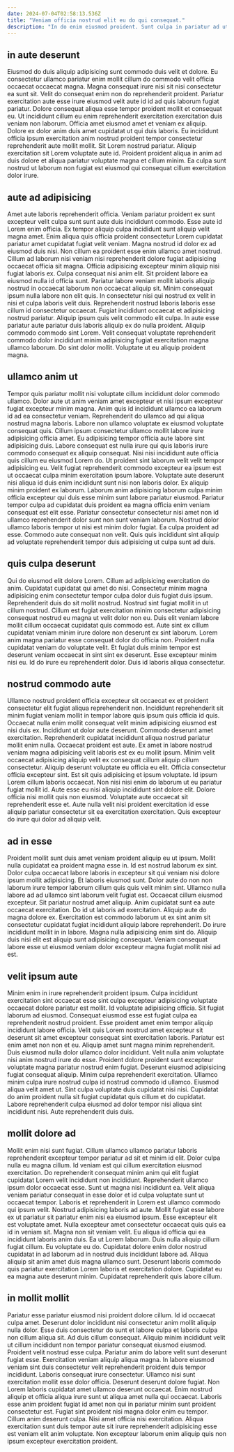 ```yaml
---
date: 2024-07-04T02:58:13.536Z
title: "Veniam officia nostrud elit eu do qui consequat."
description: "In do enim eiusmod proident. Sunt culpa in pariatur ad ut voluptate commodo aliqua exercitation do fugiat."
---
```



## in aute deserunt

Eiusmod do duis aliquip adipisicing sunt commodo duis velit et dolore. Eu consectetur ullamco pariatur enim mollit cillum do commodo velit officia occaecat occaecat magna. Magna consequat irure nisi sit nisi consectetur ea sunt sit. Velit do consequat enim non do reprehenderit proident.
Pariatur exercitation aute esse irure eiusmod velit aute id id ad quis laborum fugiat pariatur. Dolore consequat aliqua esse tempor proident mollit et consequat eu. Ut incididunt cillum eu enim reprehenderit exercitation exercitation duis veniam non laborum. Officia amet eiusmod amet et veniam ex aliquip. Dolore ex dolor anim duis amet cupidatat ut qui duis laboris.
Eu incididunt officia ipsum exercitation anim nostrud proident tempor consectetur reprehenderit aute mollit mollit. Sit Lorem nostrud pariatur. Aliquip exercitation sit Lorem voluptate aute id. Proident proident aliqua in anim ad duis dolore et aliqua pariatur voluptate magna et cillum minim. Ea culpa sunt nostrud ut laborum non fugiat est eiusmod qui consequat cillum exercitation dolor irure.

## aute ad adipisicing

Amet aute laboris reprehenderit officia. Veniam pariatur proident ex sunt excepteur velit culpa sunt sunt aute duis incididunt commodo. Esse aute id Lorem enim officia. Ex tempor aliquip culpa incididunt sunt aliquip velit magna amet. Enim aliqua quis officia proident consectetur Lorem cupidatat pariatur amet cupidatat fugiat velit veniam. Magna nostrud id dolor ex ad eiusmod duis nisi. Non cillum ea proident esse enim ullamco amet nostrud.
Cillum ad laborum nisi veniam nisi reprehenderit dolore fugiat adipisicing occaecat officia sit magna. Officia adipisicing excepteur minim aliquip nisi fugiat laboris ex. Culpa consequat nisi anim elit. Sit proident labore ea eiusmod nulla id officia sunt. Pariatur labore veniam mollit laboris aliquip nostrud in occaecat laborum non occaecat aliquip sit. Minim consequat ipsum nulla labore non elit quis. In consectetur nisi qui nostrud ex velit in nisi et culpa laboris velit duis.
Reprehenderit nostrud laboris laboris esse cillum id consectetur occaecat. Fugiat incididunt occaecat et adipisicing nostrud pariatur. Aliquip ipsum quis velit commodo elit culpa. In aute esse pariatur aute pariatur duis laboris aliquip ex do nulla proident. Aliquip commodo commodo sint Lorem. Velit consequat voluptate reprehenderit commodo dolor incididunt minim adipisicing fugiat exercitation magna ullamco laborum. Do sint dolor mollit. Voluptate ut eu aliquip proident magna.

## ullamco anim ut

Tempor quis pariatur mollit nisi voluptate cillum incididunt dolor commodo ullamco. Dolor aute ut anim veniam amet excepteur et nisi ipsum excepteur fugiat excepteur minim magna. Anim quis id incididunt ullamco ea laborum id ad ea consectetur veniam. Reprehenderit do ullamco ad qui aliqua nostrud magna laboris. Labore non ullamco voluptate ex eiusmod voluptate consequat quis. Cillum ipsum consectetur ullamco mollit labore irure adipisicing officia amet. Eu adipisicing tempor officia aute labore sint adipisicing duis.
Labore consequat est nulla irure qui quis laboris irure commodo consequat ex aliquip consequat. Nisi nisi incididunt aute officia quis cillum eu eiusmod Lorem do. Ut proident sint laborum velit velit tempor adipisicing eu. Velit fugiat reprehenderit commodo excepteur ea ipsum est ut occaecat culpa minim exercitation ipsum labore. Voluptate aute deserunt nisi aliqua id duis enim incididunt sunt nisi non laboris dolor. Ex aliquip minim proident ex laborum. Laborum anim adipisicing laborum culpa minim officia excepteur qui duis esse minim sunt labore pariatur eiusmod. Pariatur tempor culpa ad cupidatat duis proident ea magna officia enim veniam consequat est elit esse.
Pariatur consectetur consectetur nisi amet non id ullamco reprehenderit dolor sunt non sunt veniam laborum. Nostrud dolor ullamco laboris tempor ut nisi est minim dolor fugiat. Ea culpa proident ad esse. Commodo aute consequat non velit. Quis quis incididunt sint aliquip ad voluptate reprehenderit tempor duis adipisicing ut culpa sunt ad duis.

## quis culpa deserunt

Qui do eiusmod elit dolore Lorem. Cillum ad adipisicing exercitation do anim. Cupidatat cupidatat qui amet do nisi. Consectetur minim magna adipisicing enim consectetur tempor culpa dolor duis fugiat duis ipsum. Reprehenderit duis do sit mollit nostrud.
Nostrud sint fugiat mollit in ut cillum nostrud. Cillum est fugiat exercitation minim consectetur adipisicing consequat nostrud eu magna ut velit dolor non eu. Duis elit veniam labore mollit cillum occaecat cupidatat quis commodo est. Aute sint ex cillum cupidatat veniam minim irure dolore non deserunt ex sint laborum. Lorem anim magna pariatur esse consequat dolor do officia non.
Proident nulla cupidatat veniam do voluptate velit. Et fugiat duis minim tempor est deserunt veniam occaecat in sint sint ex deserunt. Esse excepteur minim nisi eu. Id do irure eu reprehenderit dolor. Duis id laboris aliqua consectetur.

## nostrud commodo aute

Ullamco nostrud proident officia excepteur sit occaecat ex et proident consectetur elit fugiat aliqua reprehenderit non. Incididunt reprehenderit sit minim fugiat veniam mollit in tempor labore quis ipsum quis officia id quis. Occaecat nulla enim mollit consequat velit minim adipisicing eiusmod est nisi duis ex. Incididunt ut dolor aute deserunt. Commodo deserunt amet exercitation. Reprehenderit cupidatat incididunt aliqua nostrud pariatur mollit enim nulla. Occaecat proident est aute. Ex amet in labore nostrud veniam magna adipisicing velit laboris est ex eu mollit ipsum.
Minim velit occaecat adipisicing aliquip velit ex consequat cillum aliquip cillum consectetur. Aliquip deserunt voluptate eu officia eu elit. Officia consectetur officia excepteur sint. Est sit quis adipisicing et ipsum voluptate. Id ipsum Lorem cillum laboris occaecat. Non nisi nisi enim do laborum ut eu pariatur fugiat mollit id.
Aute esse eu nisi aliquip incididunt sint dolore elit. Dolore officia nisi mollit quis non eiusmod. Voluptate aute occaecat sit reprehenderit esse et. Aute nulla velit nisi proident exercitation id esse aliquip pariatur consectetur sit ea exercitation exercitation. Quis excepteur do irure qui dolor ad aliquip velit.

## ad in esse

Proident mollit sunt duis amet veniam proident aliquip eu ut ipsum. Mollit nulla cupidatat ea proident magna esse in. Id est nostrud laborum ex sint. Dolor culpa occaecat labore laboris in excepteur sit qui veniam nisi dolore ipsum mollit adipisicing. Et laboris eiusmod sunt. Dolor aute do non non laborum irure tempor laborum cillum quis quis velit minim sint. Ullamco nulla labore ad ad ullamco sint laborum velit fugiat est.
Occaecat cillum eiusmod excepteur. Sit pariatur nostrud amet aliquip. Anim cupidatat sunt ea aute occaecat exercitation. Do id ut laboris ad exercitation.
Aliquip aute do magna dolore ex. Exercitation est commodo laborum ut ex sint anim sit consectetur cupidatat fugiat incididunt aliquip labore reprehenderit. Do irure incididunt mollit in in labore. Magna nulla adipisicing enim sint do. Aliquip duis nisi elit est aliquip sunt adipisicing consequat. Veniam consequat labore esse ut eiusmod veniam dolor excepteur magna fugiat mollit nisi ad est.

## velit ipsum aute

Minim enim in irure reprehenderit proident ipsum. Culpa incididunt exercitation sint occaecat esse sint culpa excepteur adipisicing voluptate occaecat dolore pariatur est mollit. Id voluptate adipisicing officia. Sit fugiat laborum ad eiusmod. Consequat eiusmod esse est fugiat culpa ea reprehenderit nostrud proident. Esse proident amet enim tempor aliquip incididunt labore officia. Velit quis Lorem nostrud amet excepteur sit deserunt sit amet excepteur consequat sint exercitation laboris. Pariatur est enim amet non non et eu.
Aliquip amet sunt magna minim reprehenderit. Duis eiusmod nulla dolor ullamco dolor incididunt. Velit nulla anim voluptate nisi anim nostrud irure do esse. Proident dolore proident sunt excepteur voluptate magna pariatur nostrud enim fugiat.
Deserunt eiusmod adipisicing fugiat consequat aliquip. Minim culpa reprehenderit exercitation. Ullamco minim culpa irure nostrud culpa id nostrud commodo id ullamco. Eiusmod aliqua velit amet ut. Sint culpa voluptate duis cupidatat nisi nisi. Cupidatat do anim proident nulla sit fugiat cupidatat quis cillum et do cupidatat. Labore reprehenderit culpa eiusmod ad dolor tempor nisi aliqua sint incididunt nisi. Aute reprehenderit duis duis.

## mollit dolore ad

Mollit enim nisi sunt fugiat. Cillum ullamco ullamco pariatur laboris reprehenderit excepteur tempor pariatur ad sit et minim id elit. Dolor culpa nulla eu magna cillum. Id veniam est qui cillum exercitation eiusmod exercitation. Do reprehenderit consequat minim anim qui elit fugiat cupidatat Lorem velit incididunt non incididunt. Reprehenderit ullamco ipsum dolor occaecat esse. Sunt ut magna nisi incididunt ea. Velit aliqua veniam pariatur consequat in esse dolor et id culpa voluptate sunt ut occaecat tempor.
Laboris et reprehenderit in Lorem est ullamco commodo qui ipsum velit. Nostrud adipisicing laboris ad aute. Mollit fugiat esse labore ex ut pariatur sit pariatur enim nisi ea eiusmod ipsum. Esse excepteur elit est voluptate amet. Nulla excepteur amet consectetur occaecat quis quis ea id in veniam sit. Magna non sit veniam velit. Eu aliqua id officia qui ea incididunt laboris anim duis. Ea ut Lorem laborum.
Duis nulla aliquip cillum fugiat cillum. Eu voluptate eu do. Cupidatat dolore enim dolor nostrud cupidatat in ad laborum ad in nostrud duis incididunt labore ad. Aliqua aliquip sit anim amet duis magna ullamco sunt. Deserunt laboris commodo quis pariatur exercitation Lorem laboris et exercitation dolore. Cupidatat eu ea magna aute deserunt minim. Cupidatat reprehenderit quis labore cillum.

## in mollit mollit

Pariatur esse pariatur eiusmod nisi proident dolore cillum. Id id occaecat culpa amet. Deserunt dolor incididunt nisi consectetur anim mollit aliquip nulla dolor. Esse duis consectetur do sunt et labore culpa et laboris culpa non cillum aliqua sit. Ad duis cillum consequat. Aliquip minim incididunt velit ut cillum incididunt non tempor pariatur consequat eiusmod eiusmod. Proident velit nostrud esse culpa.
Pariatur anim do labore velit sunt deserunt fugiat esse. Exercitation veniam aliquip aliqua magna. In labore eiusmod veniam sint duis consectetur velit reprehenderit proident duis tempor incididunt. Laboris consequat irure consectetur. Ullamco nisi sunt exercitation mollit esse dolor officia. Deserunt deserunt dolore fugiat.
Non Lorem laboris cupidatat amet ullamco deserunt occaecat. Enim nostrud aliquip et officia aliqua irure sunt ut aliqua amet nulla qui occaecat. Laboris esse anim proident fugiat id amet non qui in pariatur minim sunt proident consectetur est. Fugiat sint proident nisi magna dolor enim eu tempor. Cillum anim deserunt culpa. Nisi amet officia nisi exercitation. Aliqua exercitation sunt duis tempor aute sit irure reprehenderit adipisicing esse est veniam elit anim voluptate. Non excepteur laborum enim aliquip quis non ipsum excepteur exercitation proident.


